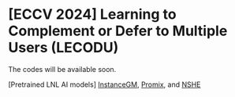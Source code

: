 # [ECCV 2024] Learning to Complement or Defer to Multiple Users (LECODU) 

The codes will be available soon.

[Pretrained LNL AI models] [InstanceGM](https://github.com/arpit2412/InstanceGM), [Promix](https://github.com/Justherozen/ProMix), and [NSHE](https://github.com/bupt-ai-cz/HSA-NRL)

